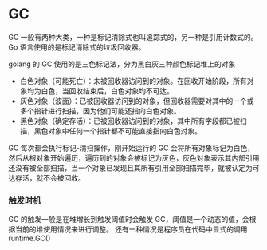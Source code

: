 # GC

GC 一般有两种大类，一种是标记清除式也叫追踪式的，另一种是引用计数式的。Go 语言使用的是标记清除式的垃圾回收器。

golang 的 GC 使用的是三色标记法，分为黑白灰三种颜色标记堆上的对象

* 白色对象（可能死亡）：未被回收器访问到的对象。在回收开始阶段，所有对象均为白色，当回收结束后，白色对象均不可达。
* 灰色对象（波面）：已被回收器访问到的对象，但回收器需要对其中的一个或多个指针进行扫描，因为他们可能还指向白色对象。
* 黑色对象（确定存活）：已被回收器访问到的对象，其中所有字段都已被扫描，黑色对象中任何一个指针都不可能直接指向白色对象。

GC 每次都会执行标记-清扫操作，刚开始运行的 GC 会将所有对象标记为白色，然后从根对象开始遍历，遍历到的对象会被标记为灰色，灰色对象表示其内部引用还没有被全部扫描，当一个对象已发现且其所有引用全部扫描完毕，就被认定为可达存活，就不会被回收。

### 触发时机
GC 的触发一般是在堆增长到触发阈值时会触发 GC，阈值是一个动态的值，会根据当前的堆使用情况来进行调整。
还有一种情况是程序员在代码中显式的调用 runtime.GC()

